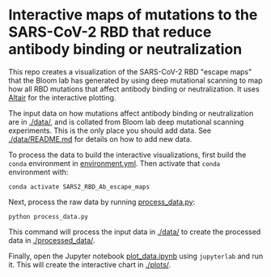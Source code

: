 # Interactive maps of mutations to the SARS-CoV-2 RBD that reduce antibody binding or neutralization
This repo creates a visualization of the SARS-CoV-2 RBD "escape maps" that the Bloom lab has generated by using deep mutational scanning to map how all RBD mutations that affect antibody binding or neutralization.
It uses [Altair](https://altair-viz.github.io/) for the interactive plotting.

The input data on how mutations affect antibody binding or neutralization are in [./data/](data), and is collated from Bloom lab deep mutational scanning experiments.
This is the only place you should add data.
See [./data/README.md](data/README.md) for details on how to add new data.

To process the data to build the interactive visualizations, first build the `conda` environment in [environment.yml](environment.yml).
Then activate that `conda` environment with:

    conda activate SARS2_RBD_Ab_escape_maps

Next, process the raw data by running [process_data.py](process_data.py):

    python process_data.py

This command will process the input data in [./data/](data) to create the processed data in [./processed_data/](processed_data).

Finally, open the Jupyter notebook [plot_data.ipynb](plot_data.ipynb) using `jupyterlab` and run it.
This will create the interactive chart in [./plots/](plots).
